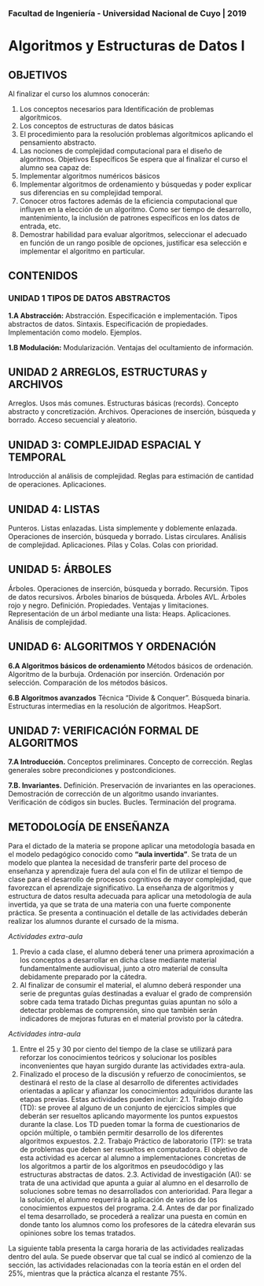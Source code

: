 ### Facultad de Ingeniería - Universidad Nacional de Cuyo | 2019
#  Algoritmos y Estructuras de Datos I 

## OBJETIVOS
Al finalizar el curso los alumnos conocerán:
1. Los conceptos necesarios para Identificación de problemas algorítmicos.
2. Los conceptos de estructuras de datos básicas
3. El procedimiento para la resolución problemas algorítmicos aplicando el pensamiento abstracto.
4. Las nociones de complejidad computacional para el diseño de algoritmos.
Objetivos Específicos
Se espera que al finalizar el curso el alumno sea capaz de:
1. Implementar algoritmos numéricos básicos
2. Implementar algoritmos de ordenamiento y búsquedas y poder explicar sus diferencias en su complejidad temporal.
3. Conocer otros factores además de la eficiencia computacional que influyen en la elección de un algoritmo. Como ser tiempo de desarrollo, mantenimiento, la inclusión de patrones específicos en los datos de entrada, etc.
4. Demostrar habilidad para evaluar algoritmos, seleccionar el adecuado en función de un rango posible de opciones, justificar esa selección e implementar el algoritmo en particular. 

## CONTENIDOS
### UNIDAD 1 TIPOS DE DATOS ABSTRACTOS
**1.A Abstracción:**
Abstracción. Especificación e implementación. Tipos abstractos de
datos. Sintaxis. Especificación de propiedades. Implementación como modelo. Ejemplos.

**1.B Modulación:** Modularización. Ventajas del ocultamiento de información. 
## UNIDAD 2 ARREGLOS, ESTRUCTURAS y ARCHIVOS
Arreglos. Usos más comunes. Estructuras básicas (records). Concepto abstracto y concretización. Archivos. Operaciones de inserción, búsqueda y borrado. Acceso secuencial y aleatorio. 
## UNIDAD 3: COMPLEJIDAD ESPACIAL Y TEMPORAL
Introducción al análisis de complejidad. Reglas para estimación de cantidad de operaciones. Aplicaciones.
## UNIDAD 4: LISTAS
Punteros. Listas enlazadas. Lista simplemente y doblemente enlazada. Operaciones de inserción, búsqueda y borrado. Listas circulares. Análisis de complejidad. Aplicaciones. Pilas y Colas. Colas con prioridad.
## UNIDAD 5: ÁRBOLES
Árboles. Operaciones de inserción, búsqueda y borrado. Recursión. Tipos de datos recursivos. Árboles binarios de búsqueda. Árboles AVL. Árboles rojo y negro. Definición. Propiedades. Ventajas y limitaciones. Representación de un árbol mediante una lista: Heaps. Aplicaciones. Análisis de complejidad.
## UNIDAD 6: ALGORITMOS Y ORDENACIÓN
**6.A Algoritmos básicos de ordenamiento**
Métodos básicos de ordenación. Algoritmo de la burbuja. Ordenación por inserción. Ordenación por selección. Comparación de los métodos básicos.

**6.B Algoritmos avanzados**
Técnica “Divide & Conquer”. Búsqueda binaria. Estructuras intermedias en la resolución de algoritmos. HeapSort. 

## UNIDAD 7: VERIFICACIÓN FORMAL DE ALGORITMOS
**7.A Introducción.**
Conceptos preliminares. Concepto de corrección. Reglas generales sobre precondiciones y postcondiciones.

**7.B. Invariantes.**
Definición. Preservación de invariantes en las operaciones. Demostración de corrección de un algoritmo usando invariantes. Verificación de códigos sin bucles. Bucles. Terminación del programa. 

## METODOLOGÍA DE ENSEÑANZA
Para el dictado de la materia se propone aplicar una metodología basada en el modelo pedagógico conocido como **“aula invertida”**. Se trata de un modelo que plantea la necesidad de transferir parte del proceso de enseñanza y aprendizaje fuera del aula con el fin de utilizar el tiempo de clase para el desarrollo de procesos cognitivos de mayor complejidad, que favorezcan el aprendizaje significativo. La enseñanza de algoritmos y estructura de datos resulta adecuada para aplicar una metodología de aula invertida, ya que se trata de una materia con una fuerte componente práctica. Se presenta a continuación el detalle de las actividades deberán realizar los alumnos durante el cursado de la misma. 
 
_Actividades extra-aula_
1. Previo a cada clase, el alumno deberá tener una primera aproximación a los conceptos a desarrollar en dicha clase mediante material fundamentalmente audiovisual, junto a otro material de consulta debidamente preparado por la cátedra.
2. Al finalizar de consumir el material, el alumno deberá responder una serie de preguntas guías destinadas a evaluar el grado de comprensión sobre cada tema tratado Dichas preguntas guías apuntan no sólo a detectar problemas de comprensión, sino que también serán indicadores de mejoras futuras en el material provisto por la cátedra. 
 
_Actividades intra-aula_
1. Entre el 25 y 30 por ciento del tiempo de la clase se utilizará para reforzar los conocimientos teóricos y solucionar los posibles inconvenientes que hayan surgido durante las actividades extra-aula.
2. Finalizado el proceso de la discusión y refuerzo de conocimientos, se destinará el resto de la clase al desarrollo de diferentes actividades orientadas a aplicar y afianzar los conocimientos adquiridos durante las etapas previas. Estas actividades pueden incluir:
2.1. Trabajo dirigido (TD): se provee al alguno de un conjunto de ejercicios simples que deberán ser resueltos aplicando mayormente los puntos expuestos durante la clase. Los TD pueden tomar la forma de cuestionarios de opción múltiple, o también permitir desarrollo de los diferentes algoritmos expuestos.
2.2. Trabajo Práctico de laboratorio (TP): se trata de problemas que deben ser resueltos en computadora. El objetivo de esta actividad es acercar al alumno a implementaciones concretas de los algoritmos a partir de los algoritmos en pseudocódigo y las estructuras abstractas de datos.
2.3. Actividad de investigación (AI): se trata de una actividad que apunta a guiar al alumno en el desarrollo de soluciones sobre temas no desarrollados con anterioridad. Para llegar a la solución, el alumno requerirá la aplicación de varios de los conocimientos expuestos del programa.
2.4. Antes de dar por finalizado el tema desarrollado, se procederá a realizar una puesta en común en donde tanto los alumnos como los profesores de la cátedra elevarán sus opiniones sobre los temas tratados. 

La siguiente tabla presenta la carga horaria de las actividades realizadas dentro del aula. Se puede observar que tal cual se indicó al comienzo de la sección, las actividades relacionadas con la teoría están en el orden del 25%, mientras que la práctica alcanza el restante 75%. 
